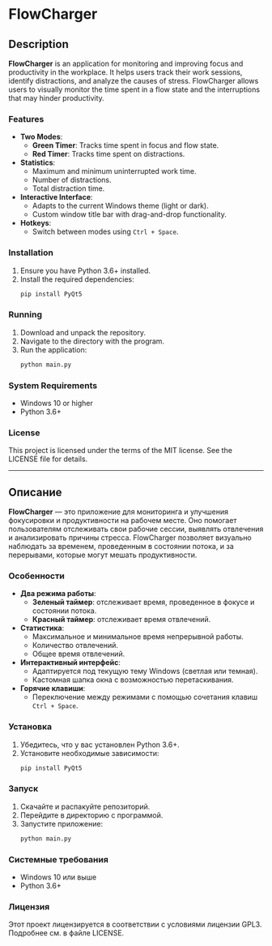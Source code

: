 
# FlowCharger

## Description

**FlowCharger** is an application for monitoring and improving focus and productivity in the workplace. It helps users track their work sessions, identify distractions, and analyze the causes of stress. FlowCharger allows users to visually monitor the time spent in a flow state and the interruptions that may hinder productivity.

### Features

- **Two Modes**:
  - **Green Timer**: Tracks time spent in focus and flow state.
  - **Red Timer**: Tracks time spent on distractions.
- **Statistics**:
  - Maximum and minimum uninterrupted work time.
  - Number of distractions.
  - Total distraction time.
- **Interactive Interface**:
  - Adapts to the current Windows theme (light or dark).
  - Custom window title bar with drag-and-drop functionality.
- **Hotkeys**:
  - Switch between modes using `Ctrl + Space`.

### Installation

1. Ensure you have Python 3.6+ installed.
2. Install the required dependencies:
   ```bash
   pip install PyQt5
   ```

### Running

1. Download and unpack the repository.
2. Navigate to the directory with the program.
3. Run the application:
   ```bash
   python main.py
   ```

### System Requirements

- Windows 10 or higher
- Python 3.6+

### License

This project is licensed under the terms of the MIT license. See the LICENSE file for details.

---

## Описание

**FlowCharger** — это приложение для мониторинга и улучшения фокусировки и продуктивности на рабочем месте. Оно помогает пользователям отслеживать свои рабочие сессии, выявлять отвлечения и анализировать причины стресса. FlowCharger позволяет визуально наблюдать за временем, проведенным в состоянии потока, и за перерывами, которые могут мешать продуктивности.

### Особенности

- **Два режима работы**:
  - **Зеленый таймер**: отслеживает время, проведенное в фокусе и состоянии потока.
  - **Красный таймер**: отслеживает время отвлечений.
- **Статистика**:
  - Максимальное и минимальное время непрерывной работы.
  - Количество отвлечений.
  - Общее время отвлечений.
- **Интерактивный интерфейс**:
  - Адаптируется под текущую тему Windows (светлая или темная).
  - Кастомная шапка окна с возможностью перетаскивания.
- **Горячие клавиши**:
  - Переключение между режимами с помощью сочетания клавиш `Ctrl + Space`.

### Установка

1. Убедитесь, что у вас установлен Python 3.6+.
2. Установите необходимые зависимости:
   ```bash
   pip install PyQt5
   ```

### Запуск

1. Скачайте и распакуйте репозиторий.
2. Перейдите в директорию с программой.
3. Запустите приложение:
   ```bash
   python main.py
   ```

### Системные требования

- Windows 10 или выше
- Python 3.6+

### Лицензия

Этот проект лицензируется в соответствии с условиями лицензии GPL3. Подробнее см. в файле LICENSE.
